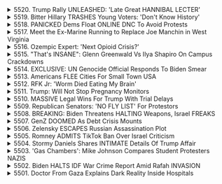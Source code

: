 <details>
<summary>5520. Trump Rally UNLEASHED: 'Late Great HANNIBAL LECTER'</summary><br>

<a href="https://www.youtube.com/watch?v=Gnhvzrdx5O8" target="_blank">
    <img src="https://img.youtube.com/vi/Gnhvzrdx5O8/maxresdefault.jpg" 
        alt="[Youtube]" width="200">
</a>

# Trump Rally UNLEASHED: 'Late Great HANNIBAL LECTER'


</details>

<details>
<summary>5519. Bitter Hillary TRASHES Young Voters: 'Don't Know History'</summary><br>

<a href="https://www.youtube.com/watch?v=eXjNcZ2Qn6E" target="_blank">
    <img src="https://img.youtube.com/vi/eXjNcZ2Qn6E/maxresdefault.jpg" 
        alt="[Youtube]" width="200">
</a>

# Bitter Hillary TRASHES Young Voters: 'Don't Know History'


</details>

<details>
<summary>5518. PANICKED Dems Float ONLINE DNC To Avoid Protests</summary><br>

<a href="https://www.youtube.com/watch?v=axpcPXNdoWw" target="_blank">
    <img src="https://img.youtube.com/vi/axpcPXNdoWw/maxresdefault.jpg" 
        alt="[Youtube]" width="200">
</a>

# PANICKED Dems Float ONLINE DNC To Avoid Protests


</details>

<details>
<summary>5517. Meet the Ex-Marine Running to Replace Joe Manchin in West Virginia</summary><br>

<a href="https://www.youtube.com/watch?v=2eo_-pG9NQk" target="_blank">
    <img src="https://img.youtube.com/vi/2eo_-pG9NQk/maxresdefault.jpg" 
        alt="[Youtube]" width="200">
</a>

# Meet the Ex-Marine Running to Replace Joe Manchin in West Virginia


</details>

<details>
<summary>5516. Ozempic Expert: 'Next Opioid Crisis?'</summary><br>

<a href="https://www.youtube.com/watch?v=v0m2Nk69T-k" target="_blank">
    <img src="https://img.youtube.com/vi/v0m2Nk69T-k/maxresdefault.jpg" 
        alt="[Youtube]" width="200">
</a>

# Ozempic Expert: 'Next Opioid Crisis?'


</details>

<details>
<summary>5515. "That's INSANE": Glenn Greenwald Vs Ilya Shapiro On Campus Crackdowns</summary><br>

<a href="https://www.youtube.com/watch?v=m_Blm6m6UEg" target="_blank">
    <img src="https://img.youtube.com/vi/m_Blm6m6UEg/maxresdefault.jpg" 
        alt="[Youtube]" width="200">
</a>

# "That's INSANE": Glenn Greenwald Vs Ilya Shapiro On Campus Crackdowns


</details>

<details>
<summary>5514. EXCLUSIVE: UN Genocide Official Responds To Biden Smear</summary><br>

<a href="https://www.youtube.com/watch?v=dB-I3drrhkA" target="_blank">
    <img src="https://img.youtube.com/vi/dB-I3drrhkA/maxresdefault.jpg" 
        alt="[Youtube]" width="200">
</a>

# EXCLUSIVE: UN Genocide Official Responds To Biden Smear


</details>

<details>
<summary>5513. Americans FLEE Cities For Small Town USA</summary><br>

<a href="https://www.youtube.com/watch?v=80Zuz13u__0" target="_blank">
    <img src="https://img.youtube.com/vi/80Zuz13u__0/maxresdefault.jpg" 
        alt="[Youtube]" width="200">
</a>

# Americans FLEE Cities For Small Town USA


</details>

<details>
<summary>5512. RFK Jr: 'Worm Died Eating My Brain'</summary><br>

<a href="https://www.youtube.com/watch?v=ynHYOisTXWo" target="_blank">
    <img src="https://img.youtube.com/vi/ynHYOisTXWo/maxresdefault.jpg" 
        alt="[Youtube]" width="200">
</a>

# RFK Jr: 'Worm Died Eating My Brain'


</details>

<details>
<summary>5511. Trump: Will Not Stop Pregnancy Monitors</summary><br>

<a href="https://www.youtube.com/watch?v=DNtuTzzjcSg" target="_blank">
    <img src="https://img.youtube.com/vi/DNtuTzzjcSg/maxresdefault.jpg" 
        alt="[Youtube]" width="200">
</a>

# Trump: Will Not Stop Pregnancy Monitors


</details>

<details>
<summary>5510. MASSIVE Legal Wins For Trump With Trial Delays</summary><br>

<a href="https://www.youtube.com/watch?v=L0epWDRxrHA" target="_blank">
    <img src="https://img.youtube.com/vi/L0epWDRxrHA/maxresdefault.jpg" 
        alt="[Youtube]" width="200">
</a>

# MASSIVE Legal Wins For Trump With Trial Delays


</details>

<details>
<summary>5509. Republican Senators: 'NO FLY LIST' For Protestors</summary><br>

<a href="https://www.youtube.com/watch?v=CgCd9D8iY98" target="_blank">
    <img src="https://img.youtube.com/vi/CgCd9D8iY98/maxresdefault.jpg" 
        alt="[Youtube]" width="200">
</a>

# Republican Senators: 'NO FLY LIST' For Protestors


</details>

<details>
<summary>5508. BREAKING: Biden Threatens HALTING Weapons, Israel FREAKS</summary><br>

<a href="https://www.youtube.com/watch?v=dAwbkYZFCSc" target="_blank">
    <img src="https://img.youtube.com/vi/dAwbkYZFCSc/maxresdefault.jpg" 
        alt="[Youtube]" width="200">
</a>

# BREAKING: Biden Threatens HALTING Weapons, Israel FREAKS


</details>

<details>
<summary>5507. GenZ DOOMED As Debt Crisis Mounts</summary><br>

<a href="https://www.youtube.com/watch?v=vP6U8w4GVwI" target="_blank">
    <img src="https://img.youtube.com/vi/vP6U8w4GVwI/maxresdefault.jpg" 
        alt="[Youtube]" width="200">
</a>

# GenZ DOOMED As Debt Crisis Mounts


</details>

<details>
<summary>5506. Zelensky ESCAPES Russian Assassination Plot</summary><br>

<a href="https://www.youtube.com/watch?v=dtK8cVrPD6M" target="_blank">
    <img src="https://img.youtube.com/vi/dtK8cVrPD6M/maxresdefault.jpg" 
        alt="[Youtube]" width="200">
</a>

# Zelensky ESCAPES Russian Assassination Plot


</details>

<details>
<summary>5505. Romney ADMITS TikTok Ban Over Israel Criticism</summary><br>

<a href="https://www.youtube.com/watch?v=smw0aYF2oB8" target="_blank">
    <img src="https://img.youtube.com/vi/smw0aYF2oB8/maxresdefault.jpg" 
        alt="[Youtube]" width="200">
</a>

# Romney ADMITS TikTok Ban Over Israel Criticism


</details>

<details>
<summary>5504. Stormy Daniels Shares INTIMATE Details Of Trump Affair</summary><br>

<a href="https://www.youtube.com/watch?v=anLIR9E1goQ" target="_blank">
    <img src="https://img.youtube.com/vi/anLIR9E1goQ/maxresdefault.jpg" 
        alt="[Youtube]" width="200">
</a>

# Stormy Daniels Shares INTIMATE Details Of Trump Affair


</details>

<details>
<summary>5503. 'Gas Chambers': Mike Johnson Compares Student Protesters NAZIS</summary><br>

<a href="https://www.youtube.com/watch?v=aejxqjIdIcE" target="_blank">
    <img src="https://img.youtube.com/vi/aejxqjIdIcE/maxresdefault.jpg" 
        alt="[Youtube]" width="200">
</a>

# 'Gas Chambers': Mike Johnson Compares Student Protesters NAZIS


</details>

<details>
<summary>5502. Biden HALTS IDF War Crime Report Amid Rafah INVASION</summary><br>

<a href="https://www.youtube.com/watch?v=vWmziiBX6ZA" target="_blank">
    <img src="https://img.youtube.com/vi/vWmziiBX6ZA/maxresdefault.jpg" 
        alt="[Youtube]" width="200">
</a>

# Biden HALTS IDF War Crime Report Amid Rafah INVASION


</details>

<details>
<summary>5501. Doctor From Gaza Explains Dark Reality Inside Hospitals</summary><br>

<a href="https://www.youtube.com/watch?v=0cb44yeHH9E" target="_blank">
    <img src="https://img.youtube.com/vi/0cb44yeHH9E/maxresdefault.jpg" 
        alt="[Youtube]" width="200">
</a>

# Doctor From Gaza Explains Dark Reality Inside Hospitals


</details>


